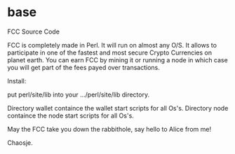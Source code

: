 # base
FCC Source Code

FCC is completely made in Perl. It will run on almost any O/S.
It allows to participate in one of the fastest and most secure Crypto Currencies on planet earth.
You can earn FCC by mining it or running a node in which case you will get part of the fees payed over transactions.

Install:

put perl/site/lib into your .../perl/site/lib directory.

Directory wallet containce the wallet start scripts for all Os's.
Directory node containce the node start scripts for all Os's.

May the FCC take you down the rabbithole, say hello to Alice from me!

Chaosje.

